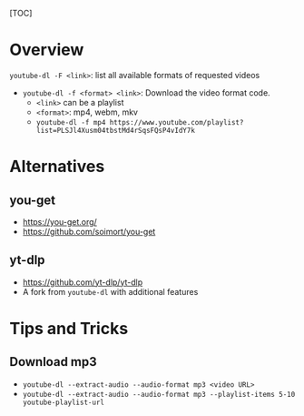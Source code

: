 [TOC]

# Overview

`youtube-dl -F <link>`: list all available formats of requested videos

- `youtube-dl -f <format> <link>`: Download the video format code.
    + `<link>` can be a playlist
    + `<format>`: mp4, webm, mkv
    + `youtube-dl -f mp4 https://www.youtube.com/playlist?list=PLSJl4Xusm04tbstMd4rSqsFQsP4vIdY7k`

# Alternatives

## you-get

- https://you-get.org/
- https://github.com/soimort/you-get

## yt-dlp

- https://github.com/yt-dlp/yt-dlp
- A fork from `youtube-dl` with additional features

# Tips and Tricks

## Download mp3

- `youtube-dl --extract-audio --audio-format mp3 <video URL>`
- `youtube-dl --extract-audio --audio-format mp3 --playlist-items 5-10 youtube-playlist-url`

